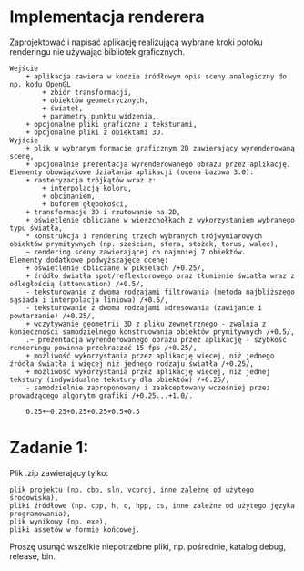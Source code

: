 # Implementacja renderera

Zaprojektować i napisać aplikację realizującą wybrane kroki potoku renderingu nie używając bibliotek graficznych.

    Wejście
        + aplikacja zawiera w kodzie źródłowym opis sceny analogiczny do np. kodu OpenGL
            + zbiór transformacji,
            + obiektów geometrycznych,
            + świateł,
            + parametry punktu widzenia,
        + opcjonalne pliki graficzne z teksturami,
        + opcjonalne pliki z obiektami 3D.
    Wyjście
        + plik w wybranym formacie graficznym 2D zawierający wyrenderowaną scenę,
        + opcjonalnie prezentacja wyrenderowanego obrazu przez aplikację.
    Elementy obowiązkowe działania aplikacji (ocena bazowa 3.0):
        + rasteryzacja trójkątów wraz z:
            + interpolacją koloru,
            + obcinaniem,
            + buforem głębokości,
        + transformacje 3D i rzutowanie na 2D,
        + oświetlenie obliczane w wierzchołkach z wykorzystaniem wybranego typu światła,
        * konstrukcja i rendering trzech wybranych trójwymiarowych obiektów prymitywnych (np. sześcian, sfera, stożek, torus, walec),
        ~ rendering sceny zawierającej co najmniej 7 obiektów.
    Elementy dodatkowe podwyższajęce ocenę:
        + oświetlenie obliczane w pikselach /+0.25/,
        + źródło światła spot/reflektorowego oraz tłumienie światła wraz z odległością (attenuation) /+0.5/,
        - teksturowanie z dwoma rodzajami filtrowania (metoda najbliższego sąsiada i interpolacja liniowa) /+0.5/,
        - teksturowanie z dwoma rodzajami adresowania (zawijanie i powtarzanie) /+0.25/,
        + wczytywanie geometrii 3D z pliku zewnętrznego - zwalnia z konieczności samodzielnego konstruowania obiektów prymitywnych /+0.5/,
        .~ prezentacja wyrenderowanego obrazu przez aplikację - szybkość renderingu powinna przekraczać 15 fps /+0.25/,
        + możliwość wykorzystania przez aplikację więcej, niż jednego źródła światła i więcej niż jednego rodzaju światła /+0.25/,
        + możliwość wykorzystania przez aplikację więcej, niż jednej tekstury (indywidualne tekstury dla obiektów) /+0.25/,
        - samodzielnie zaproponowany i zaakceptowany wcześniej przez prowadzącego algorytm grafiki /+0.25...+1.0/.
        
        0.25+~0.25+0.25+0.25+0.5+0.5
        
# Zadanie 1:

Plik .zip zawierający tylko:

    plik projektu (np. cbp, sln, vcproj, inne zależne od użytego środowiska),
    pliki źródłowe (np. cpp, h, c, hpp, cs, inne zależne od użytego języka programowania),
    plik wynikowy (np. exe),
    pliki assetów w formie końcowej.

Proszę usunąć wszelkie niepotrzebne pliki, np. pośrednie, katalog debug, release, bin.
